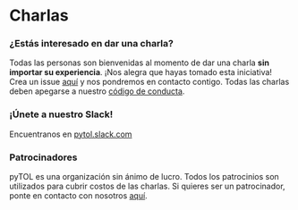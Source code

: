 # Charlas


### ¿Estás interesado en dar una charla?
Todas las personas son bienvenidas al momento de dar una charla **sin importar su experiencia**. ¡Nos alegra que hayas tomado esta iniciativa! Crea un issue [aquí](https://github.com/semanticmx/pyTOL/issues) y nos pondremos en contacto contigo. 
Todas las charlas deben apegarse a nuestro [código de conducta](https://github.com/semanticmx/pyTOL/blob/master/codigo-de-conducta.md).

### ¡Únete a nuestro Slack!
Encuentranos en [pytol.slack.com](https://pytol.slack.com)

### Patrocinadores
pyTOL es una organización sin ánimo de lucro. 
Todos los patrocinios son utilizados para cubrir costos de las charlas. Si quieres ser un patrocinador, ponte en contacto con nosotros [aquí](mailto:pytol@semantic.mx).


